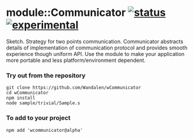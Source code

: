 
# module::Communicator [![status](https://github.com/Wandalen/wCommunicator/actions/workflows/StandardPublish.yml/badge.svg)](https://github.com/Wandalen/wCommunicator/actions/workflows/StandardPublish.yml) [![experimental](https://img.shields.io/badge/stability-experimental-orange.svg)](https://github.com/emersion/stability-badges#experimental)

Sketch. Strategy for two points communication. Communicator abstracts details of implementation of communication protocol and provides smooth experience though uniform API. Use the module to make your application more portable and less platform/environment dependent.

### Try out from the repository
```
git clone https://github.com/Wandalen/wCommunicator
cd wCommunicator
npm install
node sample/trivial/Sample.s
```

### To add to your project
```
npm add 'wcommunicator@alpha'
```



























































